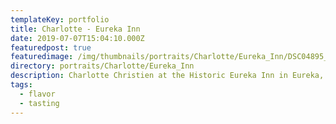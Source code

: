 ```yaml
---
templateKey: portfolio
title: Charlotte - Eureka Inn
date: 2019-07-07T15:04:10.000Z
featuredpost: true
featuredimage: /img/thumbnails/portraits/Charlotte/Eureka_Inn/DSC04895_cinematic3.jpg
directory: portraits/Charlotte/Eureka_Inn
description: Charlotte Christien at the Historic Eureka Inn in Eureka, CA
tags:
  - flavor
  - tasting
---
```

